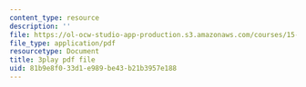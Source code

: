 ```yaml
---
content_type: resource
description: ''
file: https://ol-ocw-studio-app-production.s3.amazonaws.com/courses/15-071-the-analytics-edge-spring-2017/81b9e8f033d1e989be43b21b3957e188_2rnsbodsJVc.pdf
file_type: application/pdf
resourcetype: Document
title: 3play pdf file
uid: 81b9e8f0-33d1-e989-be43-b21b3957e188
---
```

